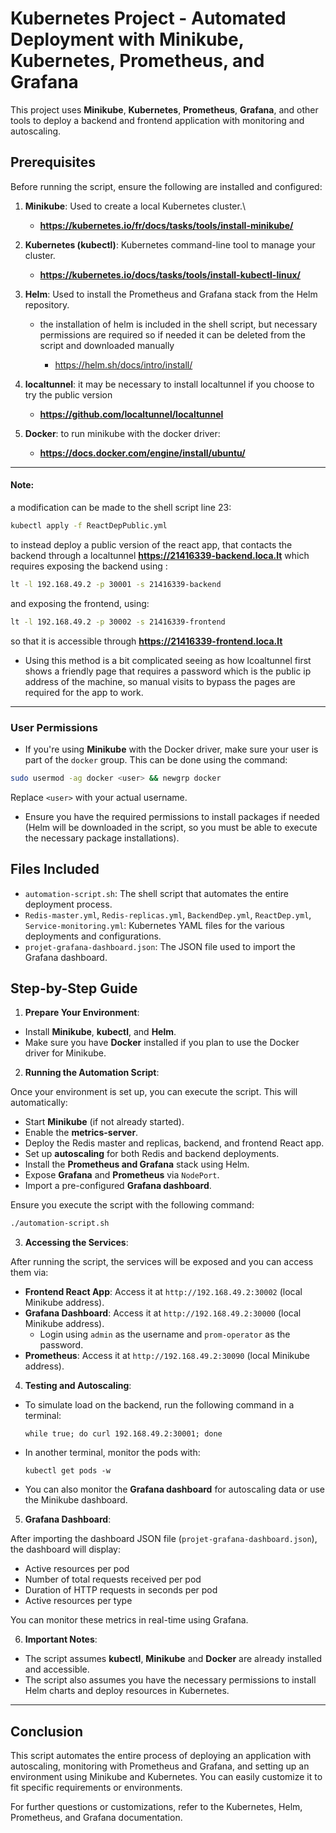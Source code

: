 # Kubernetes Project - Automated Deployment with Minikube, Kubernetes, Prometheus, and Grafana

This project uses **Minikube**, **Kubernetes**, **Prometheus**, **Grafana**, and other tools to deploy a backend and frontend application with monitoring and autoscaling.

## Prerequisites

Before running the script, ensure the following are installed and configured:

1. **Minikube**: Used to create a local Kubernetes cluster.\
   - **https://kubernetes.io/fr/docs/tasks/tools/install-minikube/**
     
2. **Kubernetes (kubectl)**: Kubernetes command-line tool to manage your cluster.

   - **https://kubernetes.io/docs/tasks/tools/install-kubectl-linux/**

3. **Helm**: Used to install the Prometheus and Grafana stack from the Helm repository.
    - the installation of helm is included in the shell script, but necessary permissions are required so if needed it can be deleted from the script and downloaded manually

       - https://helm.sh/docs/intro/install/
4. **localtunnel**: it may be necessary to install localtunnel if you choose to try the public version
    - **https://github.com/localtunnel/localtunnel**
5. **Docker**: to run minikube with the docker driver:
    - **https://docs.docker.com/engine/install/ubuntu/**
---
#### Note:
a modification can be made to the shell script line 23:
```bash
kubectl apply -f ReactDepPublic.yml
```
to instead deploy a public version of the react app, that contacts the backend through a localtunnel **https://21416339-backend.loca.lt** which requires exposing the backend using :
```bash
lt -l 192.168.49.2 -p 30001 -s 21416339-backend
```
and exposing the frontend, using:
```bash
lt -l 192.168.49.2 -p 30002 -s 21416339-frontend
```
so that it is accessible through **https://21416339-frontend.loca.lt**

- Using this method is a bit complicated seeing as how lcoaltunnel first shows a friendly page that requires a password which is the public ip address of the machine, so manual visits to bypass the pages are required for the app to work.

---
### User Permissions

- If you're using **Minikube** with the Docker driver, make sure your user is part of the `docker` group. This can be done using the command:

```bash
sudo usermod -ag docker <user> && newgrp docker
```

Replace `<user>` with your actual username.

- Ensure you have the required permissions to install packages if needed (Helm will be downloaded in the script, so you must be able to execute the necessary package installations).

## Files Included

- `automation-script.sh`: The shell script that automates the entire deployment process.
- `Redis-master.yml`, `Redis-replicas.yml`, `BackendDep.yml`, `ReactDep.yml`, `Service-monitoring.yml`: Kubernetes YAML files for the various deployments and configurations.
- `projet-grafana-dashboard.json`: The JSON file used to import the Grafana dashboard.

## Step-by-Step Guide

1. **Prepare Your Environment**:

 - Install **Minikube**, **kubectl**, and **Helm**.
 - Make sure you have **Docker** installed if you plan to use the Docker driver for Minikube.

2. **Running the Automation Script**:

 Once your environment is set up, you can execute the script. This will automatically:

 - Start **Minikube** (if not already started).
 - Enable the **metrics-server**.
 - Deploy the Redis master and replicas, backend, and frontend React app.
 - Set up **autoscaling** for both Redis and backend deployments.
 - Install the **Prometheus and Grafana** stack using Helm.
 - Expose **Grafana** and **Prometheus** via `NodePort`.
 - Import a pre-configured **Grafana dashboard**.
 
 Ensure you execute the script with the following command:

```bash
./automation-script.sh
```

3. **Accessing the Services**:

After running the script, the services will be exposed and you can access them via:

- **Frontend React App**: Access it at `http://192.168.49.2:30002` (local Minikube address).
- **Grafana Dashboard**: Access it at `http://192.168.49.2:30000` (local Minikube address).
  - Login using `admin` as the username and `prom-operator` as the password.
- **Prometheus**: Access it at `http://192.168.49.2:30090` (local Minikube address).

4. **Testing and Autoscaling**:

- To simulate load on the backend, run the following command in a terminal:
  ```
  while true; do curl 192.168.49.2:30001; done
  ```
- In another terminal, monitor the pods with:
  ```
  kubectl get pods -w
  ```
- You can also monitor the **Grafana dashboard** for autoscaling data or use the Minikube dashboard.

5. **Grafana Dashboard**:

After importing the dashboard JSON file (`projet-grafana-dashboard.json`), the dashboard will display:
- Active resources per pod
- Number of total requests received per pod
- Duration of HTTP requests in seconds per pod
- Active resources per type

You can monitor these metrics in real-time using Grafana.

6. **Important Notes**:

- The script assumes **kubectl**, **Minikube** and **Docker** are already installed and accessible.
- The script also assumes you have the necessary permissions to install Helm charts and deploy resources in Kubernetes.

---

## Conclusion

This script automates the entire process of deploying an application with autoscaling, monitoring with Prometheus and Grafana, and setting up an environment using Minikube and Kubernetes. You can easily customize it to fit specific requirements or environments.

For further questions or customizations, refer to the Kubernetes, Helm, Prometheus, and Grafana documentation.
